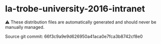 # la-trobe-university-2016-intranet

:warning: These distribution files are automatically generated and should never be manually managed.

Source git commit: 66f3c9a9e9d626950a41aca0e7fca3b8742cf8e0
